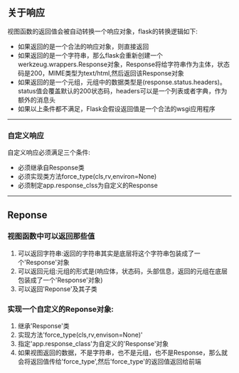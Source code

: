 ## 关于响应

视图函数的返回值会被自动转换一个响应对象，flask的转换逻辑如下:

* 如果返回的是一个合法的响应对象，则直接返回
* 如果返回的是一个字符串，那么flask会重新创建一个werkzeug.wrappers.Response对象，Response将给字符串作为主体，状态码是200，MIME类型为text/html,然后返回该Response对象
* 如果返回的是一个元组，元组中的数据类型是\(response.status.headers\)。status值会覆盖默认的200状态码，headers可以是一个列表或者字典，作为额外的消息头
* 如果以上条件都不满足，Flask会假设返回值是一个合法的wsgi应用程序

---

### 自定义响应

自定义响应必须满足三个条件:

* 必须继承自Response类
* 必须实现类方法force\_type\(cls,rv,environ=None\)
* 必须制定app.response\_clss为自定义的Response

---

## Reponse

### 视图函数中可以返回那些值

1. 可以返回字符串:返回的字符串其实是底层将这个字符串包装成了一个'Response'对象
2. 可以返回元组:元组的形式是\(响应体，状态码，头部信息，返回的元组在底层包装成了一个'Response'对象\)
3. 可以返回'Reponse'及其子类



### 实现一个自定义的Reponse对象:

1. 继承'Response'类
2. 实现方法'force\_type\(cls,rv,envison=None\)'
3. 指定'app.response\_class'为自定义的'Response'对象
4. 如果视图返回的数据，不是字符串，也不是元组，也不是Response，那么就会将返回值传给'force_type',然后'force_type'的返回值返回给前端



